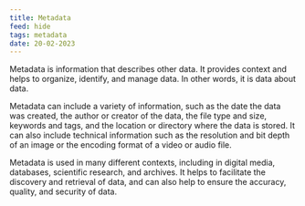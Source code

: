 ```yaml
---
title: Metadata
feed: hide
tags: metadata
date: 20-02-2023 
---
```

Metadata is information that describes other data. It provides context and helps to organize, identify, and manage data. In other words, it is data about data.

Metadata can include a variety of information, such as the date the data was created, the author or creator of the data, the file type and size, keywords and tags, and the location or directory where the data is stored. It can also include technical information such as the resolution and bit depth of an image or the encoding format of a video or audio file.

Metadata is used in many different contexts, including in digital media, databases, scientific research, and archives. It helps to facilitate the discovery and retrieval of data, and can also help to ensure the accuracy, quality, and security of data.